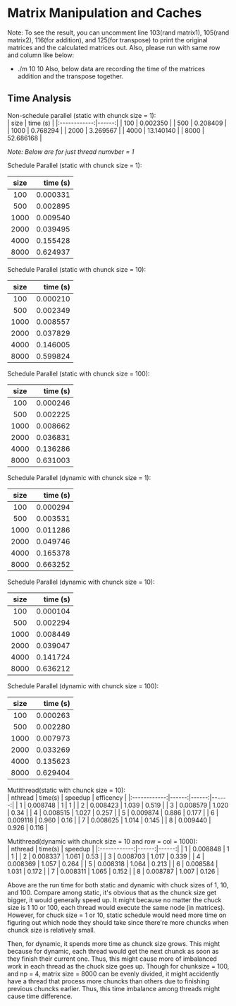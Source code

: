 # Matrix Manipulation and Caches

Note: To see the result, you can uncomment line 103(rand matrix1), 105(rand matrix2), 116(for addition), and 125(for transpose) to print the original matrices and the calculated matrices out. Also, please run with same row and column like below:
* ./m 10 10
Also, below data are recording the time of the matrices addition and the transpose together.

## Time Analysis 

Non-schedule parallel (static with chunck size = 1):<br />
|  size  | time (s)  |
|:------------:|------:|
| 100 |  0.002350 |
| 500 |  0.208409 |
| 1000 |  0.768294 |
| 2000 |  3.269567 |
| 4000 |  13.140140 |
| 8000 |  52.686168 |

*Note: Below are for just thread numvber = 1*

Schedule Parallel (static with chunck size = 1):<br />

|  size  | time (s)  |
|:------------:|------:|
| 100 |  0.000331 |
| 500 |  0.002895 |
| 1000 |  0.009540 |
| 2000 |  0.039495 |
| 4000 |  0.155428 |
| 8000 |  0.624937 |

Schedule Parallel (static with chunck size = 10):<br />

|  size  | time (s)  |
|:------------:|------:|
| 100 |  0.000210 |
| 500 |  0.002349 |
| 1000 |  0.008557 |
| 2000 |  0.037829 |
| 4000 |  0.146005 |
| 8000 |  0.599824 |

Schedule Parallel (static with chunck size = 100):<br />

|  size  | time (s)  |
|:------------:|------:|
| 100 |  0.000246 |
| 500 |  0.002225 |
| 1000 | 0.008662 |
| 2000 |  0.036831 |
| 4000 |  0.136286 |
| 8000 |  0.631003 |


Schedule Parallel (dynamic with chunck size = 1):<br />

|  size  | time (s)  |
|:------------:|------:|
| 100 |  0.000294 |
| 500 |  0.003531 |
| 1000 |  0.011286 |
| 2000 |  0.049746 |
| 4000 |  0.165378 |
| 8000 |  0.663252 |

Schedule Parallel (dynamic with chunck size = 10):<br />

|  size  | time (s)  |
|:------------:|------:|
| 100 |  0.000104 |
| 500 |  0.002294 |
| 1000 |  0.008449 |
| 2000 |  0.039047 |
| 4000 |  0.141724 |
| 8000 |  0.636212 |

Schedule Parallel (dynamic with chunck size = 100):<br />

|  size  | time (s)  |
|:------------:|------:|
| 100 |  0.000263 |
| 500 |  0.002280 |
| 1000 |  0.007973 |
| 2000 |  0.033269 |
| 4000 |  0.135623 |
| 8000 |  0.629404 |

Mutithread(static with chunck size = 10):<br />
|  nthread  | time(s)  | speedup  | efficency |
|:------------:|------:|------:|------:|
| 1 |  0.008748 | 1 | 1 |
| 2 |  0.008423 | 1.039 | 0.519 |
| 3 |  0.008579 | 1.020 | 0.34 |
| 4 |  0.008515 | 1.027 | 0.257 |
| 5 |  0.009874 | 0.886 | 0.177 |
| 6 |  0.009118 | 0.960 | 0.16 |
| 7 |  0.008625 | 1.014 | 0.145 |
| 8 |  0.009440 | 0.926 | 0.116 |

Mutithread(dynamic with chunck size = 10 and row = col = 1000):<br />
|  nthread  | time(s)  | speedup  |
|:------------:|------:|------:|
| 1 |  0.008848 | 1 | 1 |
| 2 |  0.008337 | 1.061 | 0.53 |
| 3 |  0.008703 | 1.017 | 0.339 |
| 4 |  0.008369 | 1.057 | 0.264 |
| 5 |  0.008318 | 1.064 | 0.213 |
| 6 |  0.008584 | 1.031 | 0.172 |
| 7 |  0.008311 | 1.065 | 0.152 |
| 8 |  0.008787 | 1.007 | 0.126 |

Above are the run time for both static and dynamic with chuck sizes of 1, 10, and 100. Compare among static, it's obvious that as the chunck size get bigger, it would generally speed up. It might because no matter the chuck size is 1 10 or 100, each thread would execute the same node (in matrices). However, for chuck size = 1 or 10, static schedule would need more time on figuring out which node they should take since there're more chuncks when chunck size is relatively small. <br />

Then, for dynamic, it spends more time as chunck size grows. This might because for dynamic, each thread would get the next chunck as soon as they finish their current one. Thus, this might cause more of imbalanced work in each thread as the chuck size goes up. Though for chunksize = 100, and np = 4, matrix size = 8000 can be evenly divided, it might accidently have a thread that process more chuncks than others due to finishing previous chuncks earlier. Thus, this time imbalance among threads might cause time difference.<br />